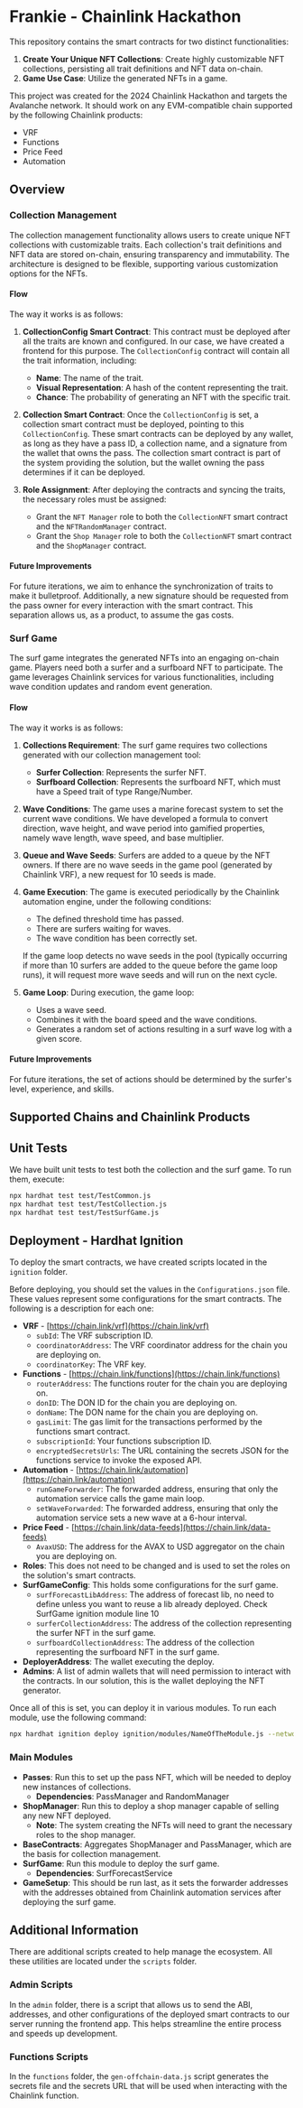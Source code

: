 # Frankie - Chainlink Hackathon

This repository contains the smart contracts for two distinct functionalities:

1. **Create Your Unique NFT Collections**: Create highly customizable NFT collections, persisting all trait definitions and NFT data on-chain.
2. **Game Use Case**: Utilize the generated NFTs in a game.

This project was created for the 2024 Chainlink Hackathon and targets the Avalanche network. It should work on any EVM-compatible chain supported by the following Chainlink products:

- VRF
- Functions
- Price Feed
- Automation

## Overview

### Collection Management

The collection management functionality allows users to create unique NFT collections with customizable traits. Each collection's trait definitions and NFT data are stored on-chain, ensuring transparency and immutability. The architecture is designed to be flexible, supporting various customization options for the NFTs.

#### Flow

The way it works is as follows:

1. **CollectionConfig Smart Contract**: This contract must be deployed after all the traits are known and configured. In our case, we have created a frontend for this purpose. The `CollectionConfig` contract will contain all the trait information, including:

   - **Name**: The name of the trait.
   - **Visual Representation**: A hash of the content representing the trait.
   - **Chance**: The probability of generating an NFT with the specific trait.

2. **Collection Smart Contract**: Once the `CollectionConfig` is set, a collection smart contract must be deployed, pointing to this `CollectionConfig`. These smart contracts can be deployed by any wallet, as long as they have a pass ID, a collection name, and a signature from the wallet that owns the pass. The collection smart contract is part of the system providing the solution, but the wallet owning the pass determines if it can be deployed.

3. **Role Assignment**: After deploying the contracts and syncing the traits, the necessary roles must be assigned:
   - Grant the `NFT Manager` role to both the `CollectionNFT` smart contract and the `NFTRandomManager` contract.
   - Grant the `Shop Manager` role to both the `CollectionNFT` smart contract and the `ShopManager` contract.

#### Future Improvements

For future iterations, we aim to enhance the synchronization of traits to make it bulletproof. Additionally, a new signature should be requested from the pass owner for every interaction with the smart contract. This separation allows us, as a product, to assume the gas costs.

### Surf Game

The surf game integrates the generated NFTs into an engaging on-chain game. Players need both a surfer and a surfboard NFT to participate. The game leverages Chainlink services for various functionalities, including wave condition updates and random event generation.

#### Flow

The way it works is as follows:

1. **Collections Requirement**: The surf game requires two collections generated with our collection management tool:

   - **Surfer Collection**: Represents the surfer NFT.
   - **Surfboard Collection**: Represents the surfboard NFT, which must have a Speed trait of type Range/Number.

2. **Wave Conditions**: The game uses a marine forecast system to set the current wave conditions. We have developed a formula to convert direction, wave height, and wave period into gamified properties, namely wave length, wave speed, and base multiplier.

3. **Queue and Wave Seeds**: Surfers are added to a queue by the NFT owners. If there are no wave seeds in the game pool (generated by Chainlink VRF), a new request for 10 seeds is made.

4. **Game Execution**: The game is executed periodically by the Chainlink automation engine, under the following conditions:

   - The defined threshold time has passed.
   - There are surfers waiting for waves.
   - The wave condition has been correctly set.

   If the game loop detects no wave seeds in the pool (typically occurring if more than 10 surfers are added to the queue before the game loop runs), it will request more wave seeds and will run on the next cycle.

5. **Game Loop**: During execution, the game loop:
   - Uses a wave seed.
   - Combines it with the board speed and the wave conditions.
   - Generates a random set of actions resulting in a surf wave log with a given score.

#### Future Improvements

For future iterations, the set of actions should be determined by the surfer's level, experience, and skills.

## Supported Chains and Chainlink Products

## Unit Tests

We have built unit tests to test both the collection and the surf game. To run them, execute:

```bash
npx hardhat test test/TestCommon.js
npx hardhat test test/TestCollection.js
npx hardhat test test/TestSurfGame.js
```

## Deployment - Hardhat Ignition

To deploy the smart contracts, we have created scripts located in the `ignition` folder.

Before deploying, you should set the values in the `Configurations.json` file. These values represent some configurations for the smart contracts. The following is a description for each one:

- **VRF** - [https://chain.link/vrf](https://chain.link/vrf)
  - `subId`: The VRF subscription ID.
  - `coordinatorAddress`: The VRF coordinator address for the chain you are deploying on.
  - `coordinatorKey`: The VRF key.
- **Functions** - [https://chain.link/functions](https://chain.link/functions)
  - `routerAddress`: The functions router for the chain you are deploying on.
  - `donID`: The DON ID for the chain you are deploying on.
  - `donName`: The DON name for the chain you are deploying on.
  - `gasLimit`: The gas limit for the transactions performed by the functions smart contract.
  - `subscriptionId`: Your functions subscription ID.
  - `encryptedSecretsUrls`: The URL containing the secrets JSON for the functions service to invoke the exposed API.
- **Automation** - [https://chain.link/automation](https://chain.link/automation)
  - `runGameForwarder`: The forwarded address, ensuring that only the automation service calls the game main loop.
  - `setWaveForwarded`: The forwarded address, ensuring that only the automation service sets a new wave at a 6-hour interval.
- **Price Feed** - [https://chain.link/data-feeds](https://chain.link/data-feeds)
  - `AvaxUSD`: The address for the AVAX to USD aggregator on the chain you are deploying on.
- **Roles**: This does not need to be changed and is used to set the roles on the solution's smart contracts.
- **SurfGameConfig**: This holds some configurations for the surf game.
  - `surfForecastLibAddress`: The address of forecast lib, no need to define unless you want to reuse a lib already deployed. Check SurfGame ignition module line 10
  - `surferCollectionAddress`: The address of the collection representing the surfer NFT in the surf game.
  - `surfboardCollectionAddress`: The address of the collection representing the surfboard NFT in the surf game.
- **DeployerAddress**: The wallet executing the deploy.
- **Admins**: A list of admin wallets that will need permission to interact with the contracts. In our solution, this is the wallet deploying the NFT generator.

Once all of this is set, you can deploy it in various modules. To run each module, use the following command:

```bash
npx hardhat ignition deploy ignition/modules/NameOfTheModule.js --network fuji
```

### Main Modules

- **Passes**: Run this to set up the pass NFT, which will be needed to deploy new instances of collections.
  - **Dependencies**: PassManager and RandomManager
- **ShopManager**: Run this to deploy a shop manager capable of selling any new NFT deployed.
  - **Note**: The system creating the NFTs will need to grant the necessary roles to the shop manager.
- **BaseContracts**: Aggregates ShopManager and PassManager, which are the basis for collection management.
- **SurfGame**: Run this module to deploy the surf game.
  - **Dependencies**: SurfForecastService
- **GameSetup**: This should be run last, as it sets the forwarder addresses with the addresses obtained from Chainlink automation services after deploying the surf game.

## Additional Information

There are additional scripts created to help manage the ecosystem. All these utilities are located under the `scripts` folder.

### Admin Scripts

In the `admin` folder, there is a script that allows us to send the ABI, addresses, and other configurations of the deployed smart contracts to our server running the frontend app. This helps streamline the entire process and speeds up development.

### Functions Scripts

In the `functions` folder, the `gen-offchain-data.js` script generates the secrets file and the secrets URL that will be used when interacting with the Chainlink function.
